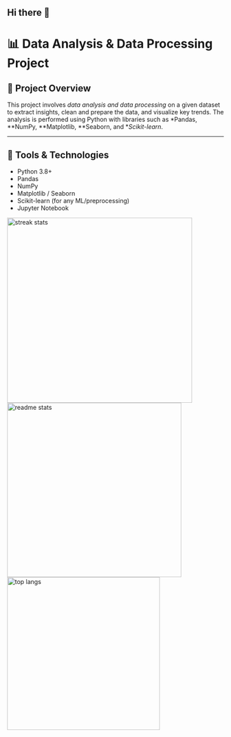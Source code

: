 ## Hi there 👋


# 📊 Data Analysis & Data Processing Project

## 📝 Project Overview

This project involves *data analysis and data processing* on a given dataset to extract insights, clean and prepare the data, and visualize key trends. The analysis is performed using Python with libraries such as *Pandas, **NumPy, **Matplotlib, **Seaborn, and **Scikit-learn*.

---

## 🧰 Tools & Technologies

- Python 3.8+
- Pandas
- NumPy
- Matplotlib / Seaborn
- Scikit-learn (for any ML/preprocessing)
- Jupyter Notebook

<div>
  <img width=430 src="https://github-readme-streak-stats-salesp07.vercel.app/?user=AlexKlaus254&count_private=true&theme=default&border_radius=10" alt="streak stats" />
  <img width=405 src="https://github-readme-stats.vercel.app/api?username=AlexKlaus254&theme=default&show_icons=true&locale=en&border_radius=10" alt="readme stats" />
<img width=355 align="center" src="https://github-readme-stats.vercel.app/api/top-langs?username=AlexKlaus254&theme=default&show_icons=true&locale=en&layout=compact&border_radius=10" alt="top langs">
</div>
